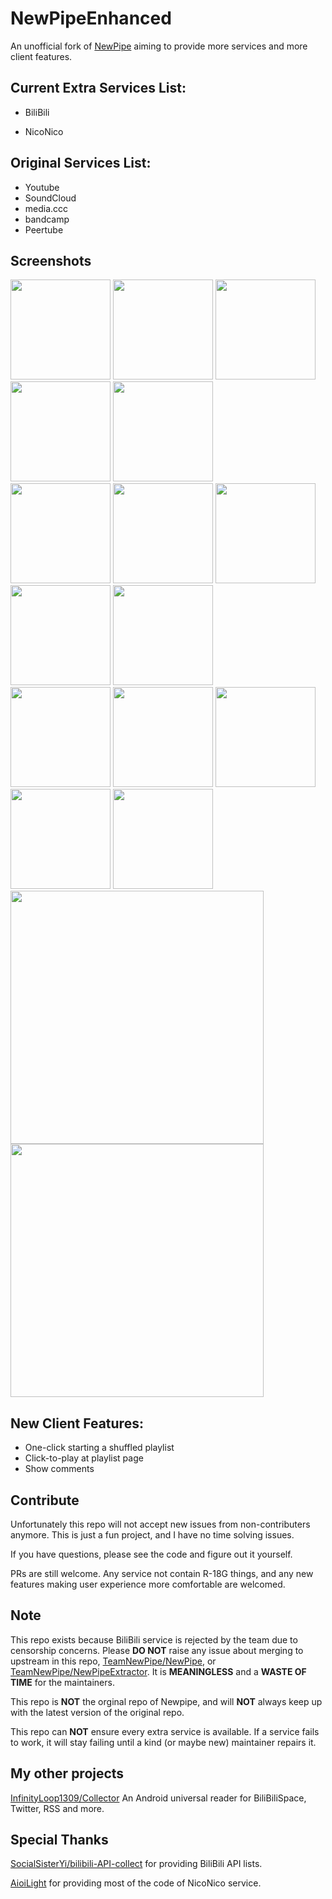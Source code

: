 # NewPipeEnhanced

An unofficial fork of [NewPipe](https://github.com/TeamNewPipe/NewPipe) aiming to provide more services and more client features.

## Current Extra Services List:

- BiliBili

- NicoNico

## Original Services List:

- Youtube
- SoundCloud
- media.ccc
- bandcamp
- Peertube

## Screenshots


[<img src="https://i.imgur.com/vPyz70Y.png" width=160>](https://i.imgur.com/vPyz70Y.png)
[<img src="https://i.imgur.com/SKVUJuA.png" width=160>](https://i.imgur.com/SKVUJuA.png)
[<img src="https://i.imgur.com/Kqy0n7n.png" width=160>](https://i.imgur.com/Kqy0n7n.png)
[<img src="https://i.imgur.com/RPShLqM.png" width=160>](https://i.imgur.com/RPShLqM.png)
[<img src="https://i.imgur.com/ytyGnvu.png" width=160>](https://i.imgur.com/ytyGnvu.png)
<br/>
[<img src="https://github.com/TeamNewPipe/NewPipe/raw/dev/fastlane/metadata/android/en-US/images/phoneScreenshots/shot_01.png" width=160>](https://github.com/TeamNewPipe/NewPipe/raw/dev/fastlane/metadata/android/en-US/images/phoneScreenshots/shot_01.png)
[<img src="https://github.com/TeamNewPipe/NewPipe/raw/dev/fastlane/metadata/android/en-US/images/phoneScreenshots/shot_02.png" width=160>](https://github.com/TeamNewPipe/NewPipe/raw/dev/fastlane/metadata/android/en-US/images/phoneScreenshots/shot_02.png)
[<img src="https://github.com/TeamNewPipe/NewPipe/raw/dev/fastlane/metadata/android/en-US/images/phoneScreenshots/shot_03.png" width=160>](https://github.com/TeamNewPipe/NewPipe/raw/dev/fastlane/metadata/android/en-US/images/phoneScreenshots/shot_03.png)
[<img src="https://github.com/TeamNewPipe/NewPipe/raw/dev/fastlane/metadata/android/en-US/images/phoneScreenshots/shot_04.png" width=160>](https://github.com/TeamNewPipe/NewPipe/raw/dev/fastlane/metadata/android/en-US/images/phoneScreenshots/shot_04.png)
[<img src="https://github.com/TeamNewPipe/NewPipe/raw/dev/fastlane/metadata/android/en-US/images/phoneScreenshots/shot_05.png" width=160>](https://github.com/TeamNewPipe/NewPipe/raw/dev/fastlane/metadata/android/en-US/images/phoneScreenshots/shot_05.png)
<br/>
[<img src="https://github.com/TeamNewPipe/NewPipe/raw/dev/fastlane/metadata/android/en-US/images/phoneScreenshots/shot_06.png" width=160>](https://github.com/TeamNewPipe/NewPipe/raw/dev/fastlane/metadata/android/en-US/images/phoneScreenshots/shot_06.png)
[<img src="https://github.com/TeamNewPipe/NewPipe/raw/dev/fastlane/metadata/android/en-US/images/phoneScreenshots/shot_07.png" width=160>](https://github.com/TeamNewPipe/NewPipe/raw/dev/fastlane/metadata/android/en-US/images/phoneScreenshots/shot_07.png)
[<img src="https://github.com/TeamNewPipe/NewPipe/raw/dev/fastlane/metadata/android/en-US/images/phoneScreenshots/shot_08.png" width=160>](https://github.com/TeamNewPipe/NewPipe/raw/dev/fastlane/metadata/android/en-US/images/phoneScreenshots/shot_08.png)
[<img src="https://github.com/TeamNewPipe/NewPipe/raw/dev/fastlane/metadata/android/en-US/images/phoneScreenshots/shot_09.png" width=160>](https://github.com/TeamNewPipe/NewPipe/raw/dev/fastlane/metadata/android/en-US/images/phoneScreenshots/shot_09.png)
[<img src="https://github.com/TeamNewPipe/NewPipe/raw/dev/fastlane/metadata/android/en-US/images/phoneScreenshots/shot_10.png" width=160>](https://github.com/TeamNewPipe/NewPipe/raw/dev/fastlane/metadata/android/en-US/images/phoneScreenshots/shot_10.png)
[<img src="https://github.com/TeamNewPipe/NewPipe/raw/dev/fastlane/metadata/android/en-US/images/tenInchScreenshots/shot_11.png" width=405>](https://github.com/TeamNewPipe/NewPipe/raw/dev/fastlane/metadata/android/en-US/images/tenInchScreenshots/shot_11.png)
[<img src="https://github.com/TeamNewPipe/NewPipe/raw/dev/fastlane/metadata/android/en-US/images/tenInchScreenshots/shot_12.png" width=405>](https://github.com/TeamNewPipe/NewPipe/raw/dev/fastlane/metadata/android/en-US/images/tenInchScreenshots/shot_12.png)

## New Client Features:

- One-click starting a shuffled playlist
- Click-to-play at playlist page
- Show comments

## Contribute

Unfortunately this repo will not accept new issues from non-contributers anymore. This is just a fun project, and I have no time solving issues.

If you have questions, please see the code and figure out it yourself.

PRs are still welcome. Any service not contain R-18G things, and any new features making user experience more comfortable are welcomed. 

## Note

This repo exists because BiliBili service is rejected by the team due to censorship concerns. Please **DO NOT** raise any issue about merging to upstream in this repo, [TeamNewPipe/NewPipe](https://github.com/TeamNewPipe/NewPipe), or [TeamNewPipe/NewPipeExtractor](https://github.com/TeamNewPipe/NewPipeExtractor/). It is **MEANINGLESS** and a **WASTE OF TIME** for the maintainers.

This repo is **NOT** the orginal repo of Newpipe, and will **NOT** always keep up with the latest version of the original repo.

This repo can **NOT** ensure every extra service is available. If a service fails to work, it will stay failing until a kind (or maybe new) maintainer repairs
it.

## My other projects

[InfinityLoop1309/Collector](https://github.com/InfinityLoop1309/Collector)  An Android universal reader for BiliBiliSpace, Twitter, RSS and more.

## Special Thanks

[SocialSisterYi/bilibili-API-collect](https://github.com/SocialSisterYi/bilibili-API-collect) for providing BiliBili API lists.

[AioiLight](https://github.com/AioiLight) for providing most of the code of NicoNico service.

